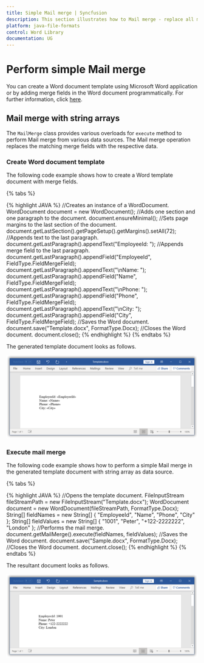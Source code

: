 ```yaml
---
title: Simple Mail merge | Syncfusion
description: This section illustrates how to Mail merge - replace all merge fields in a document with data, by repeating whole document for each record in data source.
platform: java-file-formats
control: Word Library
documentation: UG
---
```


# Perform simple Mail merge

You can create a Word document template using Microsoft Word application or by adding merge fields in the Word document programmatically. For further information, click [here](https://help.syncfusion.com/java-file-formats/word-library/working-with-mail-merge#create-word-document-template).

## Mail merge with string arrays

The `MailMerge` class provides various overloads for `execute` method to perform Mail merge from various data sources. The Mail merge operation replaces the matching merge fields with the respective data.

### Create Word document template
The following code example shows how to create a Word template document with merge fields.

{% tabs %}  

{% highlight JAVA %}
//Creates an instance of a WordDocument. 
WordDocument document = new WordDocument();
//Adds one section and one paragraph to the document.
document.ensureMinimal();
//Sets page margins to the last section of the document.
document.getLastSection().getPageSetup().getMargins().setAll(72);
//Appends text to the last paragraph.
document.getLastParagraph().appendText("EmployeeId: ");
//Appends merge field to the last paragraph.
document.getLastParagraph().appendField("EmployeeId", FieldType.FieldMergeField);
document.getLastParagraph().appendText("\nName: ");
document.getLastParagraph().appendField("Name", FieldType.FieldMergeField);
document.getLastParagraph().appendText("\nPhone: ");
document.getLastParagraph().appendField("Phone", FieldType.FieldMergeField);
document.getLastParagraph().appendText("\nCity: ");
document.getLastParagraph().appendField("City", FieldType.FieldMergeField);
//Saves the Word document.
document.save("Template.docx", FormatType.Docx);
//Closes the Word document.
document.close();
{% endhighlight %}
{% endtabs %}  

The generated template document looks as follows.

![Word document template](../MailMerge_images/Simple_mail_merge_template.png)

### Execute mail merge

The following code example shows how to perform a simple Mail merge in the generated template document with string array as data source.

{% tabs %}  

{% highlight JAVA %}
//Opens the template document.
FileInputStream fileStreamPath = new FileInputStream("Template.docx");
WordDocument document = new WordDocument(fileStreamPath, FormatType.Docx);
String[] fieldNames = new String[] { "EmployeeId", "Name", "Phone", "City" };
String[] fieldValues = new String[] { "1001", "Peter", "+122-2222222", "London" };
//Performs the mail merge.
document.getMailMerge().execute(fieldNames, fieldValues);
//Saves the Word document.
document.save("Sample.docx", FormatType.Docx);
//Closes the Word document.
document.close();
{% endhighlight %}
{% endtabs %}  

The resultant document looks as follows.

![Mail merged Word document](../MailMerge_images/Simple_mail_merge_output.png)
